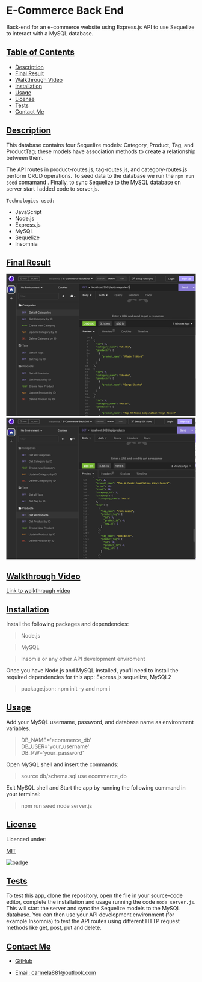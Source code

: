# E-Commerce Back End

Back-end for an e-commerce website using Express.js API to use Sequelize to interact with a MySQL database.

## [Table of Contents](#table-of-contents)

- [Description](#description)
- [Final Result](#final-result)
- [Walkthrough Video](#walkthrough-video)
- [Installation](#installation)
- [Usage](#usage)
- [License](#license)
- [Tests](#tests)
- [Contact Me](#contact)

## [Description](#table-of-contents)

This database contains four Sequelize models: Category, Product, Tag, and ProductTag; these models have association methods to create a relationship between them.

The API routes in product-routes.js, tag-routes.js, and category-routes.js perform CRUD operations. To seed data to the database we run the `npm run seed` comamand . Finally, to sync Sequelize to the MySQL database on server start I added code to server.js.

`Technologies used:`

- JavaScript
- Node.js
- Express.js
- MySQL
- Sequelize
- Insomnia

## [Final Result](#table-of-contents)

![categories](./assets/categories.png)
![products](./assets/products.png)

## [Walkthrough Video](#table-of-contents)

[Link to walkthrough video](https://drive.google.com/file/d/1Ka3vO8PW0_AA86UbirSOsdj7fX5Xh_-8/view)

## [Installation](#table-of-contents)

Install the following packages and dependencies:

> Node.js

> MySQL

> Insomia or any other API development enviroment

Once you have Node.js and MySQL installed, you'll need to install the required dependencies for this app: Express.js sequelize, MySQL2

> package.json: npm init -y and npm i

## [Usage](#table-of-contents)

Add your MySQL username, password, and database name as environment variables. 

> DB_NAME='ecommerce_db'  
> DB_USER='your_username'  
> DB_PW='your_password'

Open MySQL shell and insert the commands: 

> source db/schema.sql
> use ecommerce_db

Exit MySQL shell and 
Start the app by running the following command in your terminal: 

> npm run seed
> node server.js

## [License](#table-of-contents)

Licenced under:

[MIT](https://choosealicense.com/licenses/MIT)

![badge](https://img.shields.io/badge/license-MIT-green>)

## [Tests](#table-of-contents)

To test this app, clone the repository, open the file in your source-code editor, complete the installation and usage running the code `node server.js`. This will start the server and sync the Sequelize models to the MySQL database. You can then use your API development environment (for example Insomnia) to test the API routes using different HTTP request methods like get, post, put and delete.

## [Contact Me](#table-of-contents)

- [GitHub](https://github.com/cdrcar)

- [Email: carmela881@outlook.com](mailto:carmela881@outlook.com)
